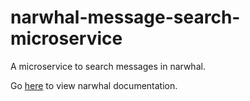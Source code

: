 # narwhal-message-search-microservice

A microservice to search messages in narwhal.

Go [here](https://github.com/narwhal-chat/narwhal/blob/master/README.md) to view narwhal documentation.
